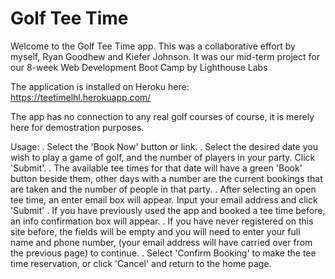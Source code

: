 Golf Tee Time
=============

Welcome to the Golf Tee Time app.  This was a collaborative effort by myself, Ryan Goodhew and Kiefer Johnson.  It was our mid-term project for our 8-week Web Development Boot Camp by Lighthouse Labs

The application is installed on Heroku here:
https://teetimelhl.herokuapp.com/

The app has no connection to any real golf courses of course, it is merely here for demostration purposes. 


Usage:
  . Select the 'Book Now' button or link. 
  . Select the desired date you wish to play a game of golf, and the number of players in your party.  Click 'Submit'.
  . The available tee times for that date will have a green 'Book' button beside them, other days with a number are the current bookings that are taken and the number of people in that party.
  . After selecting an open tee time, an enter email box will appear.  Input your email address and click 'Submit'
  . If you have previously used the app and booked a tee time before, an info confirmation box will appear.
  . If you have never registered on this site before, the fields will be empty and you will need to enter your full name and phone number, (your email address will have carried over from the previous page) to continue.
  . Select 'Confirm Booking' to make the tee time reservation, or click 'Cancel' and return to the home page.



